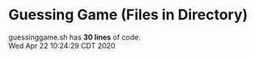 # Guessing Game (Files in Directory)
guessinggame.sh has **30 lines** of code.  
Wed Apr 22 10:24:29 CDT 2020
